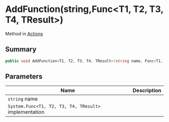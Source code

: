 # AddFunction(string,Func\<T1, T2, T3, T4, TResult>)

Method in [Actions](./)

## Summary

```csharp
public void AddFunction<T1, T2, T3, T4, TResult>(string name, Func<T1, T2, T3, T4, TResult> implementation);
```

## Parameters

| Name                                                  | Description |
| ----------------------------------------------------- | ----------- |
| `string` name                                         |             |
| `System.Func<T1, T2, T3, T4, TResult>` implementation |             |
